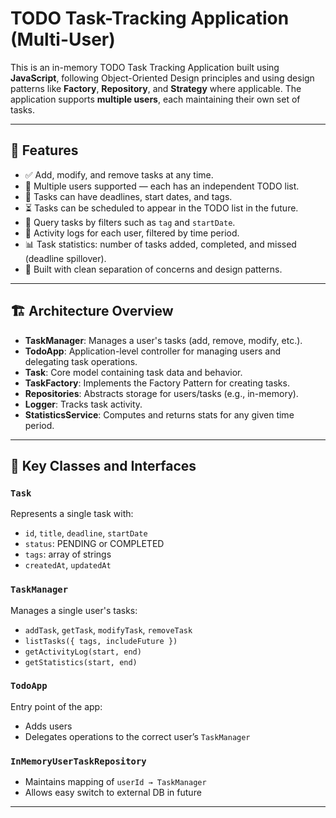 # TODO Task-Tracking Application (Multi-User)

This is an in-memory TODO Task Tracking Application built using **JavaScript**, following Object-Oriented Design principles and using design patterns like **Factory**, **Repository**, and **Strategy** where applicable. The application supports **multiple users**, each maintaining their own set of tasks.

---

## 🧩 Features

- ✅ Add, modify, and remove tasks at any time.
- 👥 Multiple users supported — each has an independent TODO list.
- 📅 Tasks can have deadlines, start dates, and tags.
- ⏳ Tasks can be scheduled to appear in the TODO list in the future.
- 📂 Query tasks by filters such as `tag` and `startDate`.
- 📜 Activity logs for each user, filtered by time period.
- 📊 Task statistics: number of tasks added, completed, and missed (deadline spillover).
- 🧠 Built with clean separation of concerns and design patterns.

---

## 🏗️ Architecture Overview

- **TaskManager**: Manages a user's tasks (add, remove, modify, etc.).
- **TodoApp**: Application-level controller for managing users and delegating task operations.
- **Task**: Core model containing task data and behavior.
- **TaskFactory**: Implements the Factory Pattern for creating tasks.
- **Repositories**: Abstracts storage for users/tasks (e.g., in-memory).
- **Logger**: Tracks task activity.
- **StatisticsService**: Computes and returns stats for any given time period.

---

## 🔧 Key Classes and Interfaces

### `Task`

Represents a single task with:

- `id`, `title`, `deadline`, `startDate`
- `status`: PENDING or COMPLETED
- `tags`: array of strings
- `createdAt`, `updatedAt`

### `TaskManager`

Manages a single user's tasks:

- `addTask`, `getTask`, `modifyTask`, `removeTask`
- `listTasks({ tags, includeFuture })`
- `getActivityLog(start, end)`
- `getStatistics(start, end)`

### `TodoApp`

Entry point of the app:

- Adds users
- Delegates operations to the correct user’s `TaskManager`

### `InMemoryUserTaskRepository`

- Maintains mapping of `userId → TaskManager`
- Allows easy switch to external DB in future

---
